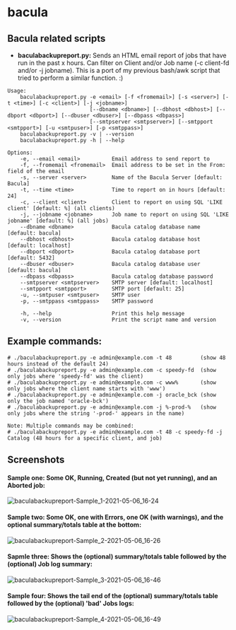 # bacula
## Bacula related scripts

- **baculabackupreport.py:** Sends an HTML email report of jobs that have run in the past x hours. Can filter on Client and/or Job name (-c client-fd and/or -j jobname). This is a port of my previous bash/awk script that tried to perform a similar function. :)

```
Usage:
    baculabackupreport.py -e <email> [-f <fromemail>] [-s <server>] [-t <time>] [-c <client>] [-j <jobname>]
                          [--dbname <dbname>] [--dbhost <dbhost>] [--dbport <dbport>] [--dbuser <dbuser>] [--dbpass <dbpass>]
                          [--smtpserver <smtpserver>] [--smtpport <smtpport>] [-u <smtpuser>] [-p <smtppass>]
    baculabackupreport.py -v | --version
    baculabackupreport.py -h | --help

Options:
    -e, --email <email>          Email address to send report to
    -f, --fromemail <fromemail>  Email address to be set in the From: field of the email
    -s, --server <server>        Name of the Bacula Server [default: Bacula]
    -t, --time <time>            Time to report on in hours [default: 24]
    -c, --client <client>        Client to report on using SQL 'LIKE client' [default: %] (all clients)
    -j, --jobname <jobname>      Job name to report on using SQL 'LIKE jobname' [default: %] (all jobs)
    --dbname <dbname>            Bacula catalog database name [default: bacula]
    --dbhost <dbhost>            Bacula catalog database host [default: localhost]
    --dbport <dbport>            Bacula catalog database port [default: 5432]
    --dbuser <dbuser>            Bacula catalog database user [default: bacula]
    --dbpass <dbpass>            Bacula catalog database password
    --smtpserver <smtpserver>    SMTP server [default: localhost]
    --smtpport <smtpport>        SMTP port [default: 25]
    -u, --smtpuser <smtpuser>    SMTP user
    -p, --smtppass <smtppass>    SMTP password

    -h, --help                   Print this help message
    -v, --version                Print the script name and version
```
## Example commands:
```
# ./baculabackupreport.py -e admin@example.com -t 48         (show 48 hours instead of the default 24)
# ./baculabackupreport.py -e admin@example.com -c speedy-fd  (show only jobs where 'speedy-fd' was the client)
# ./baculabackupreport.py -e admin@example.com -c www%       (show only jobs where the client name starts with 'www')
# ./baculabackupreport.py -e admin@example.com -j oracle_bck (show only the job named 'oracle-bck')
# ./baculabackupreport.py -e admin@example.com -j %-prod-%   (show only jobs where the string '-prod-' appears in the name)

Note: Multiple commands may be combined:
# ./baculabackupreport.py -e admin@example.com -t 48 -c speedy-fd -j Catalog (48 hours for a specific client, and job)
```

## Screenshots
#### Sample one: Some OK, Running, Created (but not yet running), and an Aborted job:
![baculabackupreport-Sample_1-2021-05-06_16-24](https://user-images.githubusercontent.com/108133/117374013-9a745580-ae89-11eb-9d39-8b5faf884338.png)

#### Sample two: Some OK, one with Errors, one OK (with warnings), and the optional summary/totals table at the bottom:
![baculabackupreport-Sample_2-2021-05-06_16-26](https://user-images.githubusercontent.com/108133/117374273-15d60700-ae8a-11eb-97b8-7a02b0f41399.png)

#### Sapmle three: Shows the (optional) summary/totals table followed by the (optional) Job log summary:
![baculabackupreport-Sample_3-2021-05-06_16-46](https://user-images.githubusercontent.com/108133/117374706-dd82f880-ae8a-11eb-8220-00edb1c4081a.png)

#### Sample four: Shows the tail end of the (optional) summary/totals table followed by the (optional) 'bad' Jobs logs:
![baculabackupreport-Sample_4-2021-05-06_16-49](https://user-images.githubusercontent.com/108133/117374978-65690280-ae8b-11eb-8b8a-3e7b82a1f0f7.png)
